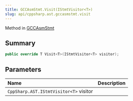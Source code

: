 ```yaml
---
title: GCCAsmStmt.Visit(IStmtVisitor<T>)
slug: api/cppsharp.ast.gccasmstmt.visit
---
```

Method in [GCCAsmStmt](/api/cppsharp/ast/gccasmstmt)

## Summary



```csharp
public override T Visit<T>(IStmtVisitor<T> visitor);
```

## Parameters

|Name|Description|
|:---|:---|
|`CppSharp.AST.IStmtVisitor<T>` visitor||

